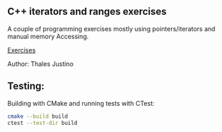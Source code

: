 ## C++ iterators and ranges exercises
A couple of programming exercises mostly using pointers/iterators and manual memory Accessing.

[Exercises](pdf/search_complexity.pdf)



Author: Thales Justino



## Testing:

Building with CMake and running tests with CTest:

```bash
cmake --build build
ctest --test-dir build
```

